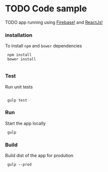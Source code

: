 # TODO Code sample

TODO app running using [Firebase!](http://firebase.com) and [ReactJs!](https://facebook.github.io/react/)


### installation

To install `npm` and `bower` dependencies

```
 npm install
 bower install
 
```


### Test 
Run unit tests 


``` 

 gulp test

```


### Run
Start the app locally 
```
 gulp

```
 
 

### Build
Build dist of the app for prodution
```
 gulp --prod

```
 
 